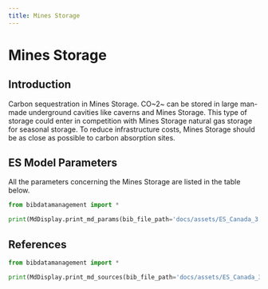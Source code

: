 ```yaml
---
title: Mines Storage
---
```


# Mines Storage

## Introduction

Carbon sequestration in Mines Storage. CO~2~ can be stored in large
man-made underground cavities like caverns and Mines Storage. This type
of storage could enter in competition with Mines Storage
natural gas storage for seasonal storage. To reduce infrastructure
costs, Mines Storage should be as close as possible to carbon absorption
sites.

## ES Model Parameters

All the parameters concerning the Mines Storage are listed in the table
below.

```python exec="on"
from bibdatamanagement import *

print(MdDisplay.print_md_params(bib_file_path='docs/assets/ES_Canada_3.bib',filter_entry='MINES_STORAGE'))
```

## References

```python exec="on"
from bibdatamanagement import *

print(MdDisplay.print_md_sources(bib_file_path='docs/assets/ES_Canada_3.bib',filter_entry='MINES_STORAGE'))
```
